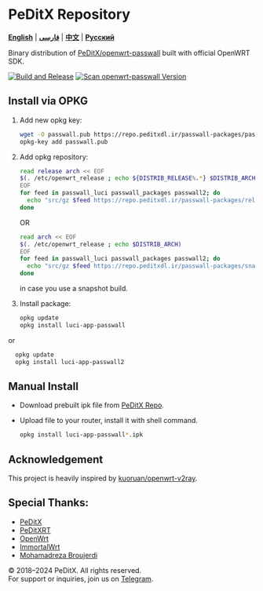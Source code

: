 # PeDitX Repository

[**English**](README.md) | [**فارسی**](README_fa.md) | [**中文**](README_zh.md) | [**Русский**](README_ru.md)

Binary distribution of [PeDitX/openwrt-passwall](https://github.com/peditx/openwrt-passwall) built with official OpenWRT SDK.

[![Build and Release](https://github.com/dianlujitao/openwrt-passwall-build/actions/workflows/build-release.yml/badge.svg)](https://github.com/peditx/passrepo/actions/workflows/autocomp.yml)
[![Scan openwrt-passwall Version](https://github.com/dianlujitao/openwrt-passwall-build/actions/workflows/version-scan.yml/badge.svg)](https://github.com/peditx/passrepo/actions/workflows/version-scan.yml)

## Install via OPKG

1. Add new opkg key:

    ```sh
    wget -O passwall.pub https://repo.peditxdl.ir/passwall-packages/passwall.pub
    opkg-key add passwall.pub
    ```

2. Add opkg repository:

    ```sh
    read release arch << EOF
    $(. /etc/openwrt_release ; echo ${DISTRIB_RELEASE%.*} $DISTRIB_ARCH)
    EOF
    for feed in passwall_luci passwall_packages passwall2; do
      echo "src/gz $feed https://repo.peditxdl.ir/passwall-packages/releases/packages-$release/$arch/$feed" >> /etc/opkg/customfeeds.conf
    done
    ```

    OR

    ```sh
    read arch << EOF
    $(. /etc/openwrt_release ; echo $DISTRIB_ARCH)
    EOF
    for feed in passwall_luci passwall_packages passwall2; do
      echo "src/gz $feed https://repo.peditxdl.ir/passwall-packages/snapshots/packages/$arch/$feed" >> /etc/opkg/customfeeds.conf
    done
    ```

    in case you use a snapshot build.

3. Install package:

    ```sh
    opkg update
    opkg install luci-app-passwall
    ```

or

```sh
  opkg update
  opkg install luci-app-passwall2
```

## Manual Install

- Download prebuilt ipk file from [PeDitX Repo](https://repo.peditxdl.ir/passwall-packages/releases/).

- Upload file to your router, install it with shell command.

  ```sh
  opkg install luci-app-passwall*.ipk
  ```

## Acknowledgement

This project is heavily inspired by [kuoruan/openwrt-v2ray](https://github.com/kuoruan/openwrt-v2ray).


## Special Thanks:

- [PeDitX](https://github.com/peditx)
- [PeDitXRT](https://github.com/peditx/peditxrt)
- [OpenWrt](https://github.com/openwrt)
- [ImmortalWrt](https://github.com/immortalwrt)
- [Mohamadreza Broujerdi](https://t.me/MR13_B)



© 2018–2024 PeDitX. All rights reserved.  
For support or inquiries, join us on [Telegram](https://t.me/peditx).
